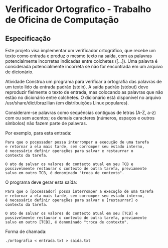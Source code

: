 # Verificador Ortografico - Trabalho de Oficina de Computação
## Especificação

Este projeto visa implementar um verificador ortográfico, que recebe um texto como entrada e produz o mesmo texto na saída, com as palavras potencialmente incorretas indicadas entre colchetes ([...]). Uma palavra é considerada potencialmente incorreta se não for encontrada em um arquivo de dicionário.

Atividade
Construa um programa para verificar a ortografia das palavras de um texto lido da entrada padrão (stdin). A saída padrão (stdout) deve reproduzir fielmente o texto de entrada, mas colocando as palavras que não estão no dicionário entre colchetes. O dicionário está disponível no arquivo /usr/share/dict/brazilian (em distribuições Linux populares).

Consideram-se palavras como sequências contíguas de letras (A-Z, a-z) com ou sem acentos; os demais caracteres (números, espaços e outros símbolos) não fazem parte de palavras.

Por exemplo, para esta entrada:
```
Para que o pocessador possa interromper a execução de uma tarefa
e retornar a ela mais tarde, sem corromper seu estado interno,
é necessário definir operações para salvar e restaurrar o
contexto da tarefa.

O ato de salvar os valores do contexto atual em seu TCB e
possivelmente restaurar o contexto de outra tarefa, previamente
salvo em outro TCB, é denominado "troca de contexto".
```
O programa deve gerar esta saída:

```
Para que o [pocessador] possa interromper a execução de uma tarefa
e retornar a ela mais tarde, sem corromper seu estado interno, 
é necessário definir operações para salvar e [restaurrar] o
contexto da tarefa.

O ato de salvar os valores do contexto atual em seu [TCB] e
possivelmente restaurar o contexto de outra tarefa, previamente
salvo em outro [TCB], é denominado "troca de contexto".
```

Forma de chamada:

```
./ortografia < entrada.txt > saida.txt
```
